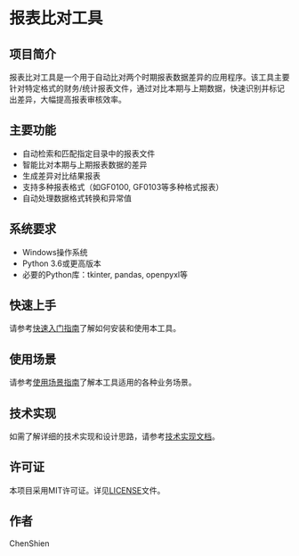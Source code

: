 # 报表比对工具

## 项目简介

报表比对工具是一个用于自动比对两个时期报表数据差异的应用程序。该工具主要针对特定格式的财务/统计报表文件，通过对比本期与上期数据，快速识别并标记出差异，大幅提高报表审核效率。

## 主要功能

- 自动检索和匹配指定目录中的报表文件
- 智能比对本期与上期报表数据的差异
- 生成差异对比结果报表
- 支持多种报表格式（如GF0100, GF0103等多种格式报表）
- 自动处理数据格式转换和异常值

## 系统要求

- Windows操作系统
- Python 3.6或更高版本
- 必要的Python库：tkinter, pandas, openpyxl等

## 快速上手

请参考[快速入门指南](快速入门指南.md)了解如何安装和使用本工具。

## 使用场景

请参考[使用场景指南](使用场景指南.md)了解本工具适用的各种业务场景。

## 技术实现

如需了解详细的技术实现和设计思路，请参考[技术实现文档](技术实现文档.md)。

## 许可证

本项目采用MIT许可证。详见[LICENSE](LICENSE)文件。

## 作者

ChenShien 